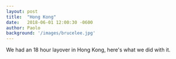 ```yaml
---
layout: post
title:  "Hong Kong"
date:   2018-06-01 12:00:30 -0600
author: Paolo
background: '/images/brucelee.jpg'
---
```


We had an 18 hour layover in Hong Kong, here's what we did with it.
